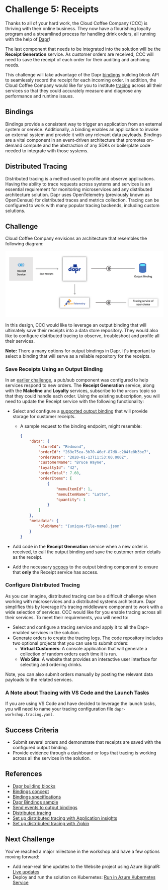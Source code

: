 # Challenge 5: Receipts

Thanks to all of your hard work, the Cloud Coffee Company (CCC) is thriving with their online business. They now have a flourishing loyalty program and a streamlined process for handling drink orders, all running with the help of [Dapr](https://github.com/dapr)!

The last component that needs to be integrated into the solution will be the **Receipt Generation** service. As customer orders are received, CCC will need to save the receipt of each order for their auditing and archiving needs.

This challenge will take advantage of the Dapr [bindings](https://docs.dapr.io/developing-applications/building-blocks/bindings/) building block API to seamlessly record the receipt for each incoming order. In addition, the Cloud Coffee Company would like for you to institute [tracing](https://docs.dapr.io/operations/monitoring/) across all their services so that they could accurately measure and diagnose any performance and runtime issues.

## Bindings

Bindings provide a consistent way to trigger an application from an external system or service. Additionally, a binding enables an application to invoke an external system and provide it with any relevant data payloads. Bindings are a vital component in an event-driven architecture that promotes on-demand compute and the abstraction of any SDKs or boilerplate code needed to integrate with those systems.

## Distributed Tracing

Distributed tracing is a method used to profile and observe applications. Having the ability to trace requests across systems and services is an essential requirement for monitoring microservices and any distributed architecture solution. Dapr uses OpenTelemetry (previously known as OpenCensus) for distributed traces and metrics collection. Tracing can be configured to work with many popular tracing backends, including custom solutions.

## Challenge

Cloud Coffee Company envisions an architecture that resembles the following diagram:

![Receipts](images/challenge5-overview.png)

In this design, CCC would like to leverage an output binding that will ultimately save their receipts into a data store repository. They would also like to configure distributed tracing to observe, troubleshoot and profile all their services.

**Note:** There a many options for output bindings in Dapr. It's important to select a binding that will serve as a reliable repository for the receipts.

### Save Receipts Using an Output Binding

In an [earlier challenge](challenge-2.md), a pub/sub component was configured to help services respond to new orders. The **Receipt Generation** service, along with the **Makeline** and **Loyalty** services, subscribe to the `orders` topic so that they could handle each order. Using the existing subscription, you will need to update the Receipt service with the following functionality:

- Select and configure a [supported output binding](https://docs.dapr.io/operations/components/setup-bindings/supported-bindings/) that will provide storage for customer receipts.
  - A sample request to the binding endpoint, might resemble:

    ```JSON
    {
        "data": {
            "storeId": "Redmond",
            "orderId": "269e75ea-3b70-46ef-87d8-c284fe8b3be7",
            "orderDate": "2020-01-13T11:53:00.000Z",
            "customerName": "Bruce Wayne",
            "loyaltyId": "42",
            "orderTotal": 7.60,
            "orderItems": [
                {
                    "menuItemId": 1,
                    "menuItemName": "Latte",
                    "quantity": 1
                }
            ]
        },
        "metadata": {
            "blobName": "{unique-file-name}.json"
        }
    }
    ```

- Add code in the **Receipt Generation** service when a new order is received, to call the output binding and save the customer order details as the receipt.
- Add the necessary [scopes](https://docs.dapr.io/operations/components/component-scopes/) to the output binding component to ensure that **only** the Receipt service has access.

### Configure Distributed Tracing

As you can imagine, distributed tracing can be a difficult challenge when working with microservices and a distributed systems architecture. Dapr simplifies this by leverage it's tracing middleware component to work with a wide selection of services. CCC would like for you enable tracing across all their services. To meet their requirements, you will need to:

- Select and configure a tracing service and apply it to all the Dapr-enabled services in the solution.
- Generate orders to create the tracing logs. The code repository includes two optional projects that you can use to submit orders:
  - **Virtual Customers**: A console application that will generate a collection of random orders each time it is run.
  - **Web Site**: A website that provides an interactive user interface for selecting and ordering drinks.

Note, you can also submit orders manually by posting the relevant data payloads to the related services.

### A Note about Tracing with VS Code and the Launch Tasks

If you are using VS Code and have decided to leverage the launch tasks, you will need to name your tracing configuration file `dapr-workshop.tracing.yaml`.

## Success Criteria

- Submit several orders and demonstrate that receipts are saved with the configured output binding.
- Provide evidence through a dashboard or logs that tracing is working across all the services in the solution.

## References

- [Dapr building blocks](https://docs.dapr.io/concepts/building-blocks-concept/)
- [Bindings concept](https://docs.dapr.io/developing-applications/building-blocks/bindings/bindings-overview/)
- [Bindings specifications](https://docs.dapr.io/developing-applications/building-blocks/bindings/howto-triggers/#1-create-a-binding)
- [Dapr Bindings sample](https://docs.dapr.io/developing-applications/building-blocks/bindings/howto-triggers/#1-create-a-binding)
- [Send events to output bindings](https://docs.dapr.io/developing-applications/building-blocks/bindings/howto-bindings/)
- [Distributed tracing](https://docs.dapr.io/operations/monitoring/)
- [Set up distributed tracing with Application insights](https://docs.dapr.io/operations/monitoring/azure-monitor/)
- [Set up distributed tracing with Zipkin](https://docs.dapr.io/operations/monitoring/zipkin/)

## Next Challenge

You've reached a major milestone in the workshop and have a few options moving forward:

- Add near-real time updates to the Website project using Azure SignalR: [Live updates](challenge-6.md)
- Deploy and run the solution on Kubernetes: [Run in Azure Kubernetes Service](challenge-7.md)
